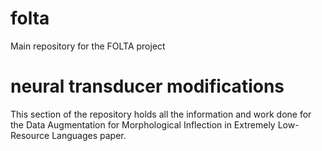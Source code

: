 # folta
Main repository for the FOLTA project

# neural transducer modifications

This section of the repository holds all the information and work done for the Data Augmentation for
Morphological Inflection in Extremely Low-Resource Languages paper.
